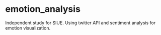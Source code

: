 # emotion_analysis
Independent study for SIUE. Using twitter API and sentiment analysis for emotion visualization.

